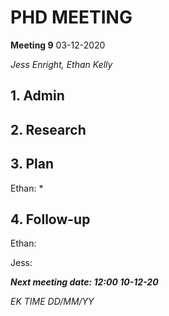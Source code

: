 # PHD MEETING

__Meeting 9__
03-12-2020

_Jess Enright,_
_Ethan Kelly_


## 1. Admin


## 2. Research

## 3. Plan
Ethan:
* 

## 4. Follow-up

Ethan: 

Jess:




**_Next meeting date: 12:00 10-12-20_**



_EK TIME DD/MM/YY_

